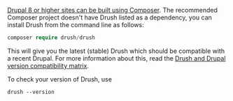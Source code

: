 [Drupal 8 or higher sites can be built using Composer](https://www.drupal.org/docs/develop/using-composer/using-composer-to-manage-drupal-site-dependencies). The recommended Composer project doesn't have Drush listed as a dependency, you can install Drush from the command line as follows:

```php
composer require drush/drush
```

This will give you the latest (stable) Drush which should be compatible with a recent Drupal. For more information about this, read the [Drush and Drupal version compatibility matrix](https://www.drush.org/latest/install/#drupal-compatibility). 

To check your version of Drush, use

`drush --version`